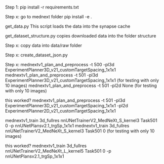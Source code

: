 Step 1:
pip install -r requirements.txt

Step x:
go to mednext folder
pip install -e .

get_data.py
This script loads the data into the synapse cache

get_dataset_structure.py
copies downloaded data into the folder structure

Step x:
copy data into data/raw folder

Step x:
create_dataset_json.py

Step x:
mednextv1_plan_and_preprocess -t 500 -pl3d ExperimentPlanner3D_v21_customTargetSpacing_1x1x1
mednextv1_plan_and_preprocess -t 501 -pl3d ExperimentPlanner3D_v21_customTargetSpacing_1x1x1 (for testing with only 10 images)
mednextv1_plan_and_preprocess -t 501 -pl2d None (for testing with only 10 images)

this worked?
mednextv1_plan_and_preprocess -t 501 -pl3d ExperimentPlanner3D_v21_customTargetSpacing_1x1x1 -pl2d ExperimentPlanner2D_v21_customTargetSpacing_1x1x1

mednextv1_train 3d_fullres nnUNetTrainerV2_MedNeXt_S_kernel3 Task501 0 -p nnUNetPlansv2.1_trgSp_1x1x1
mednextv1_train 3d_fullres nnUNetTrainerV2_MedNeXt_S_kernel3 Task501 0 (for testing with only 10 images)

this worked?
mednextv1_train 3d_fullres nnUNetTrainerV2_MedNeXt_L_kernel5 Task501 0 -p nnUNetPlansv2.1_trgSp_1x1x1